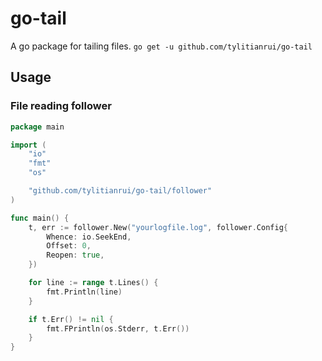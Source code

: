 # go-tail

A go package for tailing files. `go get -u github.com/tylitianrui/go-tail`

## Usage

### File reading follower

```go
package main

import (
	"io"
	"fmt"
	"os"

	"github.com/tylitianrui/go-tail/follower"
)

func main() {
	t, err := follower.New("yourlogfile.log", follower.Config{
		Whence: io.SeekEnd,
		Offset: 0,
		Reopen: true,
	})

	for line := range t.Lines() {
		fmt.Println(line)
	}

	if t.Err() != nil {
		fmt.FPrintln(os.Stderr, t.Err())
	}
}

```
